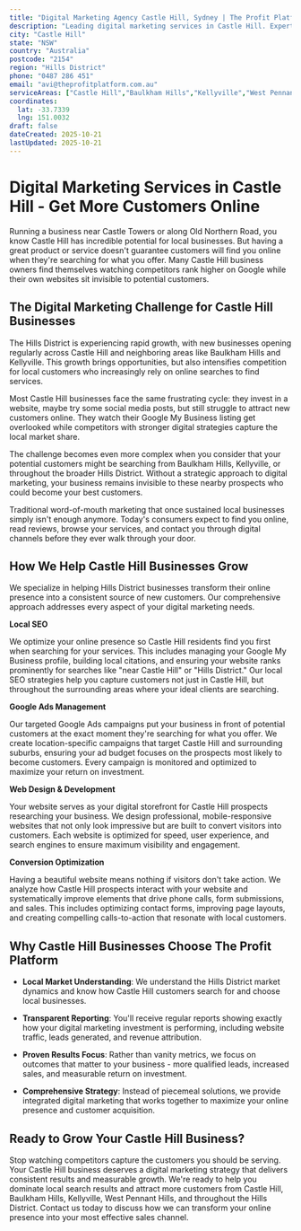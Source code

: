```yaml
---
title: "Digital Marketing Agency Castle Hill, Sydney | The Profit Platform"
description: "Leading digital marketing services in Castle Hill. Expert SEO, Google Ads & web design for Hills District businesses. Call 0487 286 451 for a free consultation."
city: "Castle Hill"
state: "NSW"
country: "Australia"
postcode: "2154"
region: "Hills District"
phone: "0487 286 451"
email: "avi@theprofitplatform.com.au"
serviceAreas: ["Castle Hill","Baulkham Hills","Kellyville","West Pennant Hills","Rouse Hill"]
coordinates:
  lat: -33.7339
  lng: 151.0032
draft: false
dateCreated: 2025-10-21
lastUpdated: 2025-10-21
---
```


<script type="application/ld+json">
{
  "@context": "https://schema.org",
  "@type": "LocalBusiness",
  "@id": "https://theprofitplatform.com.au/locations/castle-hill/",
  "name": "The Profit Platform",
  "description": "Leading digital marketing services in Castle Hill. Expert SEO, Google Ads & web design for Hills District businesses. Call 0487 286 451 for a free consultation.",
  "url": "https://theprofitplatform.com.au/locations/castle-hill/",
  "telephone": "0487 286 451",
  "email": "avi@theprofitplatform.com.au",
  "address": {
    "@type": "PostalAddress",
    "addressLocality": "Castle Hill",
    "addressRegion": "NSW",
    "postalCode": "2154",
    "addressCountry": "AU"
  },
  "areaServed": {
    "@type": "City",
    "name": "Castle Hill"
  },
  "priceRange": "$$",
  "openingHours": "Mo-Fr 09:00-18:00",
  "sameAs": [
    "https://www.facebook.com/theprofitplatform",
    "https://www.linkedin.com/company/theprofitplatform",
    "https://twitter.com/profitplatform"
  ],
  "geo": {
    "@type": "GeoCoordinates"
  }
}
</script>


# Digital Marketing Services in Castle Hill - Get More Customers Online

Running a business near Castle Towers or along Old Northern Road, you know Castle Hill has incredible potential for local businesses. But having a great product or service doesn't guarantee customers will find you online when they're searching for what you offer. Many Castle Hill business owners find themselves watching competitors rank higher on Google while their own websites sit invisible to potential customers.

## The Digital Marketing Challenge for Castle Hill Businesses

The Hills District is experiencing rapid growth, with new businesses opening regularly across Castle Hill and neighboring areas like Baulkham Hills and Kellyville. This growth brings opportunities, but also intensifies competition for local customers who increasingly rely on online searches to find services.

Most Castle Hill businesses face the same frustrating cycle: they invest in a website, maybe try some social media posts, but still struggle to attract new customers online. They watch their Google My Business listing get overlooked while competitors with stronger digital strategies capture the local market share.

The challenge becomes even more complex when you consider that your potential customers might be searching from Baulkham Hills, Kellyville, or throughout the broader Hills District. Without a strategic approach to digital marketing, your business remains invisible to these nearby prospects who could become your best customers.

Traditional word-of-mouth marketing that once sustained local businesses simply isn't enough anymore. Today's consumers expect to find you online, read reviews, browse your services, and contact you through digital channels before they ever walk through your door.

## How We Help Castle Hill Businesses Grow

We specialize in helping Hills District businesses transform their online presence into a consistent source of new customers. Our comprehensive approach addresses every aspect of your digital marketing needs.

**Local SEO**

We optimize your online presence so Castle Hill residents find you first when searching for your services. This includes managing your Google My Business profile, building local citations, and ensuring your website ranks prominently for searches like "near Castle Hill" or "Hills District." Our local SEO strategies help you capture customers not just in Castle Hill, but throughout the surrounding areas where your ideal clients are searching.

**Google Ads Management**

Our targeted Google Ads campaigns put your business in front of potential customers at the exact moment they're searching for what you offer. We create location-specific campaigns that target Castle Hill and surrounding suburbs, ensuring your ad budget focuses on the prospects most likely to become customers. Every campaign is monitored and optimized to maximize your return on investment.

**Web Design & Development**

Your website serves as your digital storefront for Castle Hill prospects researching your business. We design professional, mobile-responsive websites that not only look impressive but are built to convert visitors into customers. Each website is optimized for speed, user experience, and search engines to ensure maximum visibility and engagement.

**Conversion Optimization**

Having a beautiful website means nothing if visitors don't take action. We analyze how Castle Hill prospects interact with your website and systematically improve elements that drive phone calls, form submissions, and sales. This includes optimizing contact forms, improving page layouts, and creating compelling calls-to-action that resonate with local customers.

## Why Castle Hill Businesses Choose The Profit Platform

- **Local Market Understanding**: We understand the Hills District market dynamics and know how Castle Hill customers search for and choose local businesses.

- **Transparent Reporting**: You'll receive regular reports showing exactly how your digital marketing investment is performing, including website traffic, leads generated, and revenue attribution.

- **Proven Results Focus**: Rather than vanity metrics, we focus on outcomes that matter to your business - more qualified leads, increased sales, and measurable return on investment.

- **Comprehensive Strategy**: Instead of piecemeal solutions, we provide integrated digital marketing that works together to maximize your online presence and customer acquisition.

## Ready to Grow Your Castle Hill Business?

Stop watching competitors capture the customers you should be serving. Your Castle Hill business deserves a digital marketing strategy that delivers consistent results and measurable growth. We're ready to help you dominate local search results and attract more customers from Castle Hill, Baulkham Hills, Kellyville, West Pennant Hills, and throughout the Hills District. Contact us today to discuss how we can transform your online presence into your most effective sales channel.